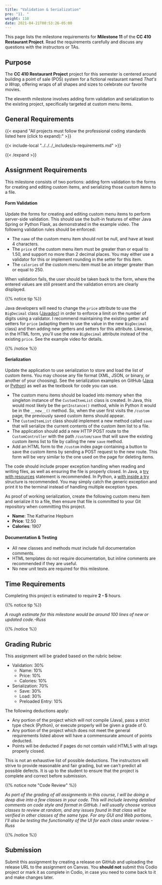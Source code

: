 ```yaml
---
title: "Validation & Serialization"
pre: "11. "
weight: 110
date: 2021-04-21T00:53:26-05:00
---
```


This page lists the milestone requirements for **Milestone 11** of the **CC 410 Restaurant Project**. Read the requirements carefully and discuss any questions with the instructors or TAs. 

## Purpose

The **CC 410 Restaurant Project** project for this semester is centered around building a point of sale (POS) system for a fictional restaurant named _That's a Wrap_, offering wraps of all shapes and sizes to celebrate our favorite movies. 

The eleventh milestone involves adding form validation and serialization to the existing project, specifically targeted at custom menu items.

## General Requirements

{{< expand "All projects must follow the professional coding standards listed here (click to expand):" >}}

{{< include-local "../../../_includes/a-requirements.md" >}}

{{< /expand >}}

## Assignment Requirements

This milestone consists of two portions: adding form validation to the forms for creating and editing custom items, and serializing those custom items to a file.

#### Form Validation

Update the forms for creating and editing custom menu items to perform server-side validation. This should use the built-in features of either Java Spring or Python Flask, as demonstrated in the example video. The following validation rules should be enforced:

* The `name` of the custom menu item should not be null, and have at least 4 characters.
* The `price` of the custom menu item must be greater than or equal to 1.50, and support no more than 2 decimal places. You may either use a validator for this or implement rounding in the setter for this item.
* The `calories` of the custom menu item must be an integer greater than or equal to 250.

When validation fails, the user should be taken back to the form, where the entered values are still present and the validation errors are clearly displayed. 

{{% notice tip %}}

Java developers will need to change the `price` attribute to use the `BigDecimal` class ([Javadoc](https://docs.oracle.com/javase/8/docs/api/java/math/BigDecimal.html)) in order to enforce a limit on the number of digits using a validator. I recommend maintaining the existing getter and setters for `price` (adapting them to use the value in the new `BigDecimal` class) and then adding new getters and setters for this attribute. Likewise, in the HTML form, you'll use the new `BigDecimal` attribute instead of the existing `price`. See the example video for details.

{{% /notice %}}

#### Serialization

Update the application to use serialization to store and load the list of custom items. You may choose any file format (XML, JSON, or binary, or another of your choosing). See the serialization examples on GitHub ([Java](https://github.com/K-State-Computational-Core/serialization-examples-java) or [Python](https://github.com/K-State-Computational-Core/serialization-examples-python)) as well as the textbook for code you can use.

* The custom menu items should be loaded into memory when the singleton instance of the `CustomItemList` class is created. In Java, this would most likely be the `getInstance()` method, while in Python it would be in the `__new__()` method. So, when the user first visits the `/custom` page, the previously saved custom items should appear.
* The `CustomItemList` class should implement a new method called `save` that will serialize the current contents of the custom item list to a file.
* The application should add a new HTTP POST route to the `CustomController` with the path `/custom/save` that will save the existing custom items list to file by calling the new `save` method. 
* Add an HTML form to the `/custom` index page containing a button to save the custom items by sending a POST request to the new route. This form will be very similar to the one used on the page for deleting items.

The code should include proper exception handling when reading and writing files, as well as ensuring the file is properly closed. In Java, a [try with resources](https://docs.oracle.com/javase/tutorial/essential/exceptions/tryResourceClose.html) statement is recommended. In Python, a [with inside a try](https://realpython.com/python-exceptions/) structure is recommended. You may simply catch the generic exception and print it to the terminal instead of handling multiple exception types.

As proof of working serialization, create the following custom menu item and serialize it to a file, then ensure that file is committed to your Git repository when committing this project.

* **Name**: The Katharine Hepburn
* **Price**: 12.50
* **Calories**: 1907

#### Documentation & Testing

* All new classes and methods must include full documentation comments.
* HTML templates do not require documentation, but inline comments are recommended if they are useful.
* No new unit tests are required for this milestone.

## Time Requirements

Completing this project is estimated to require **2 - 5** hours.

{{% notice tip %}}

_A rough estimate for this milestone would be around 100 lines of new or updated code.-Russ_

{{% /notice %}}

## Grading Rubric

This assignment will be graded based on the rubric below:

* Validation: 30%
  * Name: 10%
  * Price: 10%
  * Calories: 10%
* Serialization: 70%
  * Save: 30%
  * Load: 30%
  * Preloaded Entry: 10%

The following deductions apply:

* Any portion of the project which will not compile (Java), pass a strict type check (Python), or execute properly will be given a grade of 0.
* Any portion of the project which does not meet the general requirements listed above will have a commensurate amount of points deducted.
* Points will be deducted if pages do not contain valid HTML5 with all tags properly closed. 

This is not an exhaustive list of possible deductions. The instructors will strive to provide reasonable and fair grading, but we can't predict all possible defects. It is up to the student to ensure that the project is complete and correct before submission. 

{{% notice note "Code Review" %}}

_As part of the grading of all assignments in this course, I will be doing a deep dive into a few classes in your code. This will include leaving detailed comments on code style and format in GitHub. I will usually choose various classes to review at random, and any issues found in that class will be verified in other classes of the same type. For any GUI and Web portions, I'll also be testing the functionality of the UI for each class under review. - Russ_

{{% /notice %}}

## Submission

Submit this assignment by creating a release on GitHub and uploading the release URL to the assignment on Canvas. You **should not** submit this Codio project or mark it as complete in Codio, in case you need to come back to it and make changes later.
